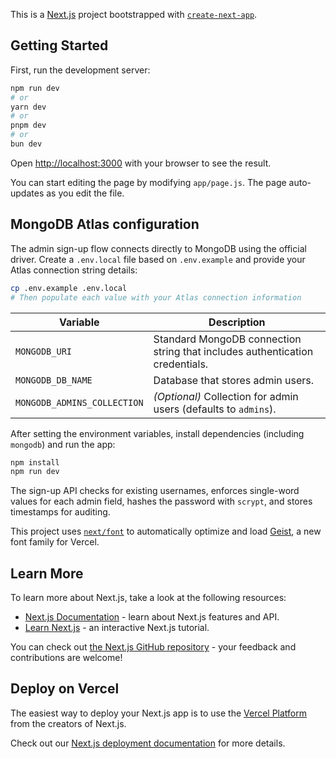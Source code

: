 This is a [Next.js](https://nextjs.org) project bootstrapped with [`create-next-app`](https://github.com/vercel/next.js/tree/canary/packages/create-next-app).

## Getting Started

First, run the development server:

```bash
npm run dev
# or
yarn dev
# or
pnpm dev
# or
bun dev
```

Open [http://localhost:3000](http://localhost:3000) with your browser to see the result.

You can start editing the page by modifying `app/page.js`. The page auto-updates as you edit the file.

## MongoDB Atlas configuration

The admin sign-up flow connects directly to MongoDB using the official driver. Create a `.env.local` file based on `.env.example` and provide your Atlas connection string details:

```bash
cp .env.example .env.local
# Then populate each value with your Atlas connection information
```

| Variable | Description |
| --- | --- |
| `MONGODB_URI` | Standard MongoDB connection string that includes authentication credentials. |
| `MONGODB_DB_NAME` | Database that stores admin users. |
| `MONGODB_ADMINS_COLLECTION` | *(Optional)* Collection for admin users (defaults to `admins`). |

After setting the environment variables, install dependencies (including `mongodb`) and run the app:

```bash
npm install
npm run dev
```

The sign-up API checks for existing usernames, enforces single-word values for each admin field, hashes the password with `scrypt`, and stores timestamps for auditing.

This project uses [`next/font`](https://nextjs.org/docs/app/building-your-application/optimizing/fonts) to automatically optimize and load [Geist](https://vercel.com/font), a new font family for Vercel.

## Learn More

To learn more about Next.js, take a look at the following resources:

- [Next.js Documentation](https://nextjs.org/docs) - learn about Next.js features and API.
- [Learn Next.js](https://nextjs.org/learn) - an interactive Next.js tutorial.

You can check out [the Next.js GitHub repository](https://github.com/vercel/next.js) - your feedback and contributions are welcome!

## Deploy on Vercel

The easiest way to deploy your Next.js app is to use the [Vercel Platform](https://vercel.com/new?utm_medium=default-template&filter=next.js&utm_source=create-next-app&utm_campaign=create-next-app-readme) from the creators of Next.js.

Check out our [Next.js deployment documentation](https://nextjs.org/docs/app/building-your-application/deploying) for more details.
